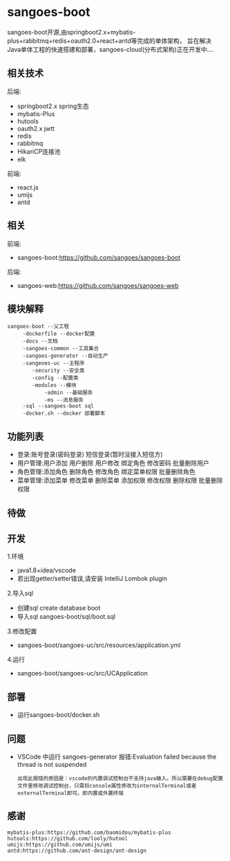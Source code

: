 # sangoes-boot

   sangoes-boot开源,由springboot2.x+mybatis-plus+rabbitmq+redis+oauth2.0+react+antd等完成的单体架构，
   旨在解决Java单体工程的快速搭建和部署，sangoes-cloud(分布式架构)正在开发中....

## 相关技术

   后端:
   * springboot2.x spring生态
   * mybatis-Plus
   * hutools
   * oauth2.x jwtt
   * redis
   * rabbitmq
   * HikariCP连接池
   * elk
   
   前端:
   * react.js
   * umijs
   * antd

## 相关
    
   前端:
   
   * sangoes-boot:https://github.com/sangoes/sangoes-boot
   
   后端:
    
   * sangoes-web:https://github.com/sangoes/sangoes-web

## 模块解释
    sangoes-boot --父工程
         -dockerfile --docker配置
         -docs --文档
         -sangoes-common --工具集合
         -sangoes-generator --自动生产
         -sangeoes-uc --主程序
            -security --安全类
            -config --配置类
            -modules --模块
                -admin --基础服务
                -ms --消息服务
         -sql --sangoes-boot sql
         -docker.sh --docker 部署脚本

## 功能列表

   * 登录:账号登录(密码登录) 短信登录(暂时没接入短信方)
   * 用户管理:用户添加 用户删除 用户修改 绑定角色 修改密码 批量删除用户
   * 角色管理:添加角色 删除角色 修改角色 绑定菜单权限 批量删除角色
   * 菜单管理:添加菜单 修改菜单 删除菜单 添加权限 修改权限 删除权限 批量删除权限
   
    
## 待做

## 开发
   1.环境
   * java1.8+idea/vscode
   * 若出现getter/setter错误,请安装 IntelliJ Lombok plugin
   
   2.导入sql
   * 创建sql create database boot
   * 导入sql sangoes-boot/sql/boot.sql
   
   3.修改配置
   * sangoes-boot/sangoes-uc/src/resources/application.yml
   
   4.运行
   * sangoes-boot/sangoes-uc/src/UCApplication
 
## 部署
   * 运行sangoes-boot/docker.sh

## 问题

   * VSCode 中运行 sangoes-generator 报错:Evaluation failed because the thread is not suspended
       
         出现此报错的原因是：vscode的内置调试控制台不支持java输入。所以需要在debug配置文件里修改调试控制台，只需将console属性修改为internalTerminal或者externalTerminal即可。即内置或外置终端

## 感谢

    mybatis-plus:https://github.com/baomidou/mybatis-plus
    hutools:https://github.com/looly/hutool
    umijs:https://github.com/umijs/umi
    antd:https://github.com/ant-design/ant-design